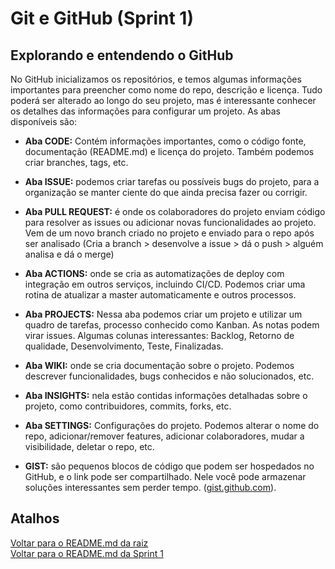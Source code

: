 # Git e GitHub (Sprint 1)

## Explorando e entendendo o GitHub

No GitHub inicializamos os repositórios, e temos algumas informações importantes para preencher como nome do repo, descrição e licença.  Tudo poderá ser alterado ao longo do seu projeto, mas é interessante conhecer os detalhes das informações para configurar um projeto. As abas disponíveis são:

* **Aba CODE:** Contém informações importantes, como o código fonte, documentação (README.md) e licença do projeto. Também podemos criar branches, tags, etc.

* **Aba ISSUE:** podemos criar tarefas ou possíveis bugs do projeto, para a organização se manter ciente do que ainda precisa fazer ou corrigir.

* **Aba PULL REQUEST:** é onde os colaboradores do projeto enviam código para resolver as issues ou adicionar novas funcionalidades ao projeto. Vem de um novo branch criado no projeto e enviado para o repo após ser analisado (Cria a branch > desenvolve a issue > dá o push > alguém analisa e dá o merge)

* **Aba ACTIONS:** onde se cria as automatizações de deploy com integração em outros serviços, incluindo CI/CD. Podemos criar uma rotina de atualizar a master automaticamente e outros processos.

* **Aba PROJECTS:**  Nessa aba podemos criar um projeto e utilizar um quadro de tarefas, processo conhecido como Kanban. As notas podem virar issues. Algumas colunas interessantes: Backlog, Retorno de qualidade, Desenvolvimento, Teste, Finalizadas.

* **Aba WIKI:** onde se cria documentação sobre o projeto. Podemos descrever funcionalidades, bugs conhecidos e não solucionados, etc. 

* **Aba INSIGHTS:** nela estão contidas informações detalhadas sobre o projeto, como contribuidores, commits, forks, etc.

* **Aba SETTINGS:** Configurações do projeto. Podemos alterar o nome do repo, adicionar/remover features, adicionar colaboradores, mudar a visibilidade, deletar o repo, etc.

* **GIST:** são pequenos blocos de código que podem ser hospedados no GitHub, e o link pode ser compartilhado. Nele você pode armazenar soluções interessantes sem perder tempo. ([gist.github.com](gist.github.com)).

## Atalhos
[Voltar para o README.md da raiz](/README.md)\
[Voltar para o README.md da Sprint 1](/Sprint%201/README.md)